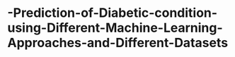 # -Prediction-of-Diabetic-condition-using-Different-Machine-Learning-Approaches-and-Different-Datasets